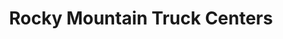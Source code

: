 ---
title: "Rocky Mountain Truck Centers"
url: /brighton/rocky-mountain-truck-centers/
shop: shop
---